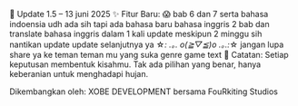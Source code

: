 📌 Update 1.5 – 13 juni 2025
✨ Fitur Baru:
😱 bab 6 dan 7  serta bahasa indoensia udh ada sih tapi ada bahasa baru bahasa inggris
2 bab dan translate bahasa inggris  dalam 1 kali update meskipun 2 minggu sih  nantikan update update selanjutnya ya ☆*: .｡. o(≧▽≦)o .｡.:*☆
jangan lupa share ya ke teman teman mu yang suka genre game text
📣 Catatan:
Setiap keputusan membentuk kisahmu. Tak ada pilihan yang benar, hanya keberanian untuk menghadapi hujan.

Dikembangkan oleh:
XOBE DEVELOPMENT bersama FouRkiting Studios

